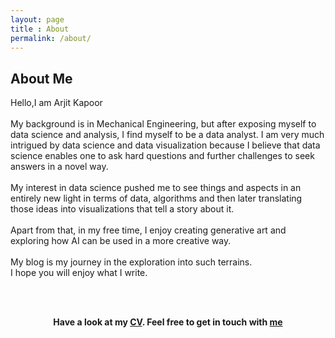 ```yaml
---
layout: page
title : About
permalink: /about/
---
```


<h2>About Me</h2>
<p>Hello,I am Arjit Kapoor<br><br> My background is in Mechanical Engineering, but after exposing myself to data science and analysis, I find myself to be a data analyst. I am very much intrigued by data science and data visualization because I believe that data science enables one to ask hard questions and further challenges to seek answers in a novel way.<br><br>My interest in data science pushed me to see things and aspects in an entirely new light in terms of data, algorithms and then later translating those ideas into visualizations that tell a story about it.<br><br>Apart from that, in my free time, I enjoy creating generative art and exploring how AI can be used in a more creative way. <br><br> My blog is my journey in the exploration into such terrains.<br> I hope you will enjoy what I write.</p>
<br><br>
<center><p ><strong><span class="manual">Have a look at my <a href="https://drive.google.com/file/d/0B-uTeVTFDdmaU09JRDRXcm1JS0U/view?usp=sharing">CV</a>. Feel free to get in touch with <a href="mailto:arjitkapoor93@outlook.com">me</a>









